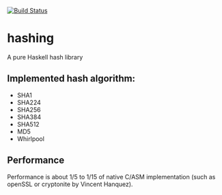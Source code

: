 [![Build Status](https://travis-ci.org/wangbj/hashing.svg?branch=master)](https://travis-ci.org/wangbj/hashing)

# hashing
A pure Haskell hash library

## Implemented hash algorithm:

 * SHA1
 * SHA224
 * SHA256
 * SHA384
 * SHA512
 * MD5
 * Whirlpool

## Performance
Performance is about 1/5 to 1/15 of native C/ASM implementation (such as openSSL or cryptonite by Vincent Hanquez).
